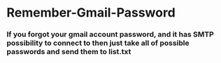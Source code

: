 # Remember-Gmail-Password
<h3>
If you forgot your gmail account password, and it has SMTP possibility to connect to then just take all of possible passwords and send them to list.txt</h3>

